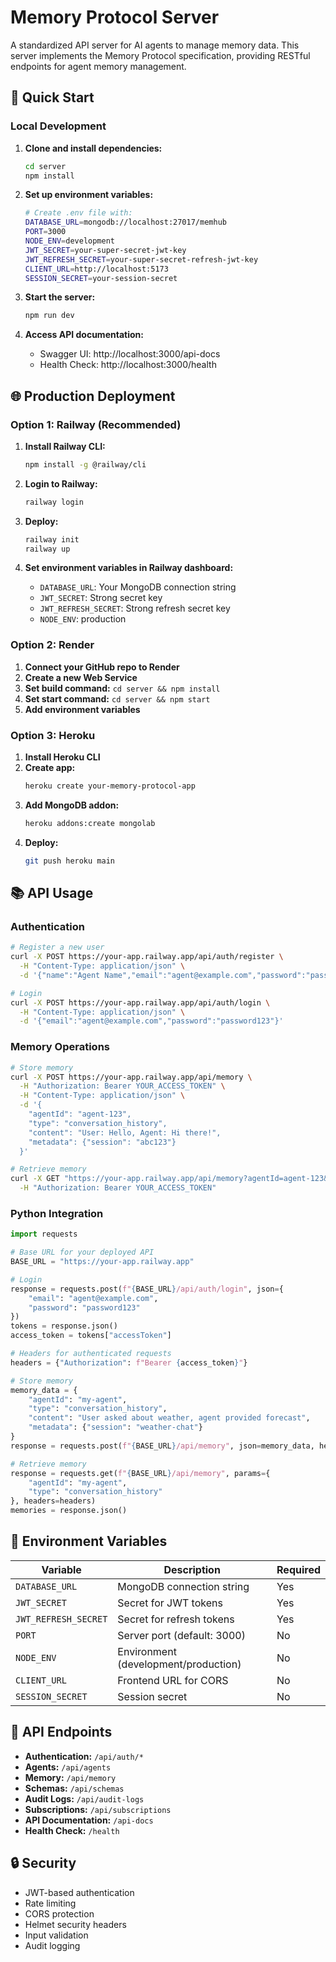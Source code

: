 # Memory Protocol Server

A standardized API server for AI agents to manage memory data. This server implements the Memory Protocol specification, providing RESTful endpoints for agent memory management.

## 🚀 Quick Start

### Local Development

1. **Clone and install dependencies:**
   ```bash
   cd server
   npm install
   ```

2. **Set up environment variables:**
   ```bash
   # Create .env file with:
   DATABASE_URL=mongodb://localhost:27017/memhub
   PORT=3000
   NODE_ENV=development
   JWT_SECRET=your-super-secret-jwt-key
   JWT_REFRESH_SECRET=your-super-secret-refresh-jwt-key
   CLIENT_URL=http://localhost:5173
   SESSION_SECRET=your-session-secret
   ```

3. **Start the server:**
   ```bash
   npm run dev
   ```

4. **Access API documentation:**
   - Swagger UI: http://localhost:3000/api-docs
   - Health Check: http://localhost:3000/health

## 🌐 Production Deployment

### Option 1: Railway (Recommended)

1. **Install Railway CLI:**
   ```bash
   npm install -g @railway/cli
   ```

2. **Login to Railway:**
   ```bash
   railway login
   ```

3. **Deploy:**
   ```bash
   railway init
   railway up
   ```

4. **Set environment variables in Railway dashboard:**
   - `DATABASE_URL`: Your MongoDB connection string
   - `JWT_SECRET`: Strong secret key
   - `JWT_REFRESH_SECRET`: Strong refresh secret key
   - `NODE_ENV`: production

### Option 2: Render

1. **Connect your GitHub repo to Render**
2. **Create a new Web Service**
3. **Set build command:** `cd server && npm install`
4. **Set start command:** `cd server && npm start`
5. **Add environment variables**

### Option 3: Heroku

1. **Install Heroku CLI**
2. **Create app:**
   ```bash
   heroku create your-memory-protocol-app
   ```
3. **Add MongoDB addon:**
   ```bash
   heroku addons:create mongolab
   ```
4. **Deploy:**
   ```bash
   git push heroku main
   ```

## 📚 API Usage

### Authentication

```bash
# Register a new user
curl -X POST https://your-app.railway.app/api/auth/register \
  -H "Content-Type: application/json" \
  -d '{"name":"Agent Name","email":"agent@example.com","password":"password123"}'

# Login
curl -X POST https://your-app.railway.app/api/auth/login \
  -H "Content-Type: application/json" \
  -d '{"email":"agent@example.com","password":"password123"}'
```

### Memory Operations

```bash
# Store memory
curl -X POST https://your-app.railway.app/api/memory \
  -H "Authorization: Bearer YOUR_ACCESS_TOKEN" \
  -H "Content-Type: application/json" \
  -d '{
    "agentId": "agent-123",
    "type": "conversation_history",
    "content": "User: Hello, Agent: Hi there!",
    "metadata": {"session": "abc123"}
  }'

# Retrieve memory
curl -X GET "https://your-app.railway.app/api/memory?agentId=agent-123&type=conversation_history" \
  -H "Authorization: Bearer YOUR_ACCESS_TOKEN"
```

### Python Integration

```python
import requests

# Base URL for your deployed API
BASE_URL = "https://your-app.railway.app"

# Login
response = requests.post(f"{BASE_URL}/api/auth/login", json={
    "email": "agent@example.com",
    "password": "password123"
})
tokens = response.json()
access_token = tokens["accessToken"]

# Headers for authenticated requests
headers = {"Authorization": f"Bearer {access_token}"}

# Store memory
memory_data = {
    "agentId": "my-agent",
    "type": "conversation_history",
    "content": "User asked about weather, agent provided forecast",
    "metadata": {"session": "weather-chat"}
}
response = requests.post(f"{BASE_URL}/api/memory", json=memory_data, headers=headers)

# Retrieve memory
response = requests.get(f"{BASE_URL}/api/memory", params={
    "agentId": "my-agent",
    "type": "conversation_history"
}, headers=headers)
memories = response.json()
```

## 🔧 Environment Variables

| Variable | Description | Required |
|----------|-------------|----------|
| `DATABASE_URL` | MongoDB connection string | Yes |
| `JWT_SECRET` | Secret for JWT tokens | Yes |
| `JWT_REFRESH_SECRET` | Secret for refresh tokens | Yes |
| `PORT` | Server port (default: 3000) | No |
| `NODE_ENV` | Environment (development/production) | No |
| `CLIENT_URL` | Frontend URL for CORS | No |
| `SESSION_SECRET` | Session secret | No |

## 📖 API Endpoints

- **Authentication:** `/api/auth/*`
- **Agents:** `/api/agents`
- **Memory:** `/api/memory`
- **Schemas:** `/api/schemas`
- **Audit Logs:** `/api/audit-logs`
- **Subscriptions:** `/api/subscriptions`
- **API Documentation:** `/api-docs`
- **Health Check:** `/health`

## 🔒 Security

- JWT-based authentication
- Rate limiting
- CORS protection
- Helmet security headers
- Input validation
- Audit logging

